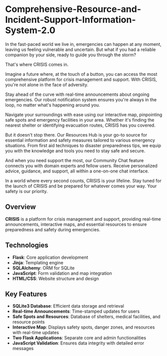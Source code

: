 # Comprehensive-Resource-and-Incident-Support-Information-System-2.0
In the fast-paced world we live in, emergencies can happen at any moment, leaving us feeling vulnerable and uncertain. But what if you had a reliable companion by your side, ready to guide you through the storm?

That's where CRISIS comes in. 

Imagine a future where, at the touch of a button, you can access the most comprehensive platform for crisis management and support. With CRISIS, you're not alone in the face of adversity. 

Stay ahead of the curve with real-time announcements about ongoing emergencies. Our robust notification system ensures you're always in the loop, no matter what's happening around you.

Navigate your surroundings with ease using our interactive map, pinpointing safe spots and emergency facilities in your area. Whether it's finding the nearest shelter or identifying evacuation routes, CRISIS has you covered.

But it doesn't stop there. Our Resources Hub is your go-to source for essential information and safety measures tailored to various emergency situations. From first aid techniques to disaster preparedness tips, we equip you with the knowledge and tools you need to stay safe and secure.

And when you need support the most, our Community Chat feature connects you with domain experts and fellow users. Receive personalized advice, guidance, and support, all within a one-on-one chat interface.

In a world where every second counts, CRISIS is your lifeline. Stay tuned for the launch of CRISIS and be prepared for whatever comes your way. Your safety is our priority.

## Overview

**CRISIS** is a platform for crisis management and support, providing real-time announcements, interactive maps, and essential resources to ensure preparedness and safety during emergencies.

## Technologies

- **Flask**: Core application development
- **Jinja**: Templating engine
- **SQLAlchemy**: ORM for SQLite
- **JavaScript**: Form validation and map integration
- **HTML/CSS**: Website structure and design

## Key Features

- **SQLite3 Database**: Efficient data storage and retrieval
- **Real-time Announcements**: Time-stamped updates for users
- **Safe Spots and Resources**: Database of shelters, medical facilities, and resource points
- **Interactive Map**: Displays safety spots, danger zones, and resources with real-time updates
- **Two Flask Applications**: Separate core and admin functionalities
- **JavaScript Validation**: Ensures data integrity with detailed error messages
